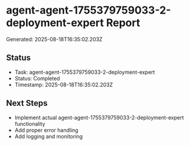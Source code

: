 # agent-agent-1755379759033-2-deployment-expert Report

Generated: 2025-08-18T16:35:02.203Z

## Status
- Task: agent-agent-1755379759033-2-deployment-expert
- Status: Completed
- Timestamp: 2025-08-18T16:35:02.203Z

## Next Steps
- Implement actual agent-agent-1755379759033-2-deployment-expert functionality
- Add proper error handling
- Add logging and monitoring

